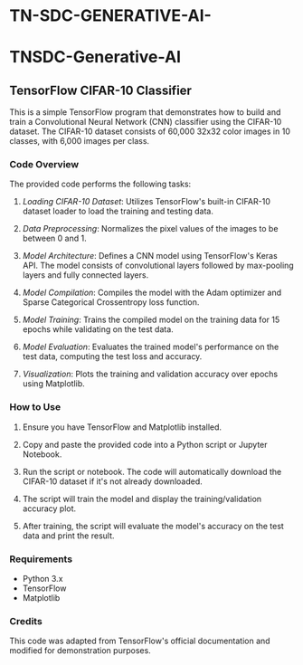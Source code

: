 # TN-SDC-GENERATIVE-AI-
# TNSDC-Generative-AI

## TensorFlow CIFAR-10 Classifier

This is a simple TensorFlow program that demonstrates how to build and train a Convolutional Neural Network (CNN) classifier using the CIFAR-10 dataset. The CIFAR-10 dataset consists of 60,000 32x32 color images in 10 classes, with 6,000 images per class.

### Code Overview

The provided code performs the following tasks:

1. *Loading CIFAR-10 Dataset*: Utilizes TensorFlow's built-in CIFAR-10 dataset loader to load the training and testing data.

2. *Data Preprocessing*: Normalizes the pixel values of the images to be between 0 and 1.

3. *Model Architecture*: Defines a CNN model using TensorFlow's Keras API. The model consists of convolutional layers followed by max-pooling layers and fully connected layers.

4. *Model Compilation*: Compiles the model with the Adam optimizer and Sparse Categorical Crossentropy loss function.

5. *Model Training*: Trains the compiled model on the training data for 15 epochs while validating on the test data.

6. *Model Evaluation*: Evaluates the trained model's performance on the test data, computing the test loss and accuracy.

7. *Visualization*: Plots the training and validation accuracy over epochs using Matplotlib.

### How to Use

1. Ensure you have TensorFlow and Matplotlib installed.
   
2. Copy and paste the provided code into a Python script or Jupyter Notebook.

3. Run the script or notebook. The code will automatically download the CIFAR-10 dataset if it's not already downloaded.

4. The script will train the model and display the training/validation accuracy plot.

5. After training, the script will evaluate the model's accuracy on the test data and print the result.

### Requirements

- Python 3.x
- TensorFlow
- Matplotlib

### Credits

This code was adapted from TensorFlow's official documentation and modified for demonstration purposes.
